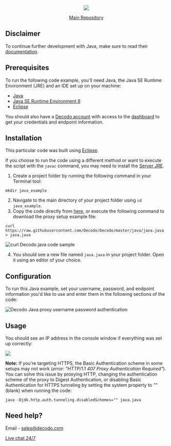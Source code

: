 <p align="center">
    <a href="https://decodo.com/"><img src="https://github.com/user-attachments/assets/209d01f2-3931-4e77-a6f3-0028b1ee2b72"></a>
  </a>
</p>

<p align="center">
    <a href="https://github.com/Decodo/Decodo"> Main Repository </a>
</p>

## Disclaimer

To continue further development with Java, make sure to read their [documentation](https://docs.oracle.com/en/java/javase/12/).

## Prerequisites
To run the following code example, you'll need Java, the Java SE Runtime Environment (JRE) and an IDE set up on your machine:
- [Java](https://www.java.com/en/)
- [Java SE Runtime Environment 8](https://www.oracle.com/java/technologies/downloads/#java8)
- [Eclipse](https://eclipseide.org/)

You should also have a [Decodo account](https://dashboard.decodo.com/register) with access to the [dashboard](https://dashboard.decodo.com/residential-proxies/proxy-setup) to get your credentials and endpoint information.

## Installation

This particular code was built using [Eclipse](https://www.eclipse.org/).

If you choose to run the code using a different method or want to execute the script with the `javac` command, you may need to install the [Server JRE](https://www.oracle.com/java/technologies/downloads/#java8).

1. Create a project folder by running the following command in your Terminal tool:
```
mkdir java_example
```
2. Navigate to the main directory of your project folder using `cd java_example`.
3. Copy the code directly from [here](https://github.com/Decodo/Decodo/blob/master/java/java.java), or execute the following command to download the proxy setup example file:
```
curl https://raw.githubusercontent.com/Decodo/Decodo/master/java/java.java > java.java
```
<img src="https://i.imgur.com/4NpvtzU.png" alt="curl Decodo java code sample">

4. You should see a new file named `java.java` in your project folder. Open it using an editor of your choice.


## Configuration

To run this Java example, set your username, password, and endpoint information you'd like to use and enter them in the following sections of the code:

<img src="https://i.imgur.com/1LKiH1K.png" alt="Decodo Java proxy username password authentication">

## Usage

You should see an IP address in the console window if everything was set up correctly:

<img src="https://i.imgur.com/CS80lMb.png">

**Note:** If you're targeting HTTPS, the Basic Authentication scheme in some setups may not work (*error: "HTTP/1.1 407 Proxy Authentication Required"*). You can solve this issue by proxying HTTP, changing the authentication scheme of the proxy to Digest Authentication, or disabling Basic Authentication for HTTPS tunneling by setting the system property to *""* (blank) when running the code:

```
java -Djdk.http.auth.tunneling.disabledSchemes="" java.java
```

## Need help?
Email - sales@decodo.com

<a href="https://direct.lc.chat/12092754/">Live chat 24/7</a>
